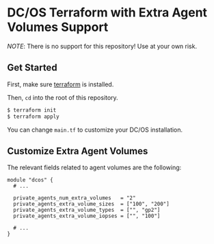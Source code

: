 # DC/OS Terraform with Extra Agent Volumes Support

*NOTE*: There is no support for this repository!
Use at your own risk.

## Get Started

First, make sure [terraform](https://docs.mesosphere.com/1.12/installing/evaluation/aws/#install-terraform) is installed.

Then, `cd` into the root of this repository.

```bash
$ terraform init
$ terraform apply
```

You can change `main.tf` to customize your DC/OS installation.

## Customize Extra Agent Volumes

The relevant fields related to agent volumes are the following:

```hcl
module "dcos" {
  # ...

  private_agents_num_extra_volumes   = "2"
  private_agents_extra_volume_sizes  = ["100", "200"]
  private_agents_extra_volume_types  = ["", "gp2"]
  private_agents_extra_volume_iopses = ["", "100"]

  # ...
}
```

